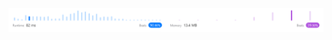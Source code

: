 ![Results of Power of Three.](https://github.com/ccbrantley/LeetCode/blob/main/326-PowerofThree/image.png)
